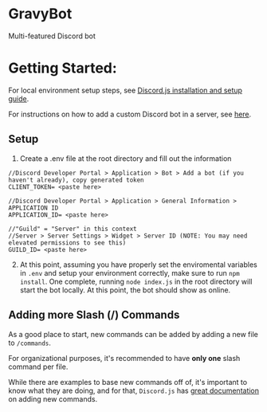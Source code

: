 # GravyBot

Multi-featured Discord bot

# Getting Started:

For local environment setup steps, see [Discord.js installation and setup guide](https://discordjs.guide/preparations/#installing-node-js).

For instructions on how to add a custom Discord bot in a server, see [here](https://discordjs.guide/preparations/setting-up-a-bot-application.html).

## Setup

1. Create a .env file at the root directory and fill out the information

```
//Discord Developer Portal > Application > Bot > Add a bot (if you haven't already), copy generated token
CLIENT_TOKEN= <paste here>

//Discord Developer Portal > Application > General Information > APPLICATION ID
APPLICATION_ID= <paste here>

//"Guild" = "Server" in this context
//Server > Server Settings > Widget > Server ID (NOTE: You may need elevated permissions to see this)
GUILD_ID= <paste here>

```

2. At this point, assuming you have properly set the enviromental variables in `.env` and setup your environment correctly, make sure to run `npm install`. One complete, running `node index.js` in the root directory will start the bot locally. At this point, the bot should show as online.

## Adding more Slash (/) Commands

As a good place to start, new commands can be added by adding a new file to `/commands`.

For organizational purposes, it's recommended to have **only one** slash command per file.

While there are examples to base new commands off of, it's important to know what they are doing, and for that, `Discord.js` has [great documentation](https://discordjs.guide/creating-your-bot/slash-commands.html#before-you-continue) on adding new commands.
